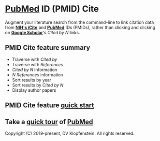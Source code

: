 # [PubMed](https://pubmed.ncbi.nlm.nih.gov) ID (PMID) Cite
Augment your literature search 
from the command-line to link 
citation data from [**NIH's iCite**](https://icite.od.nih.gov)
and [**PubMed**](https://pubmed.ncbi.nlm.nih.gov) IDs (PMIDs),
rather than clicking and clicking on
[**Google Scholar**](https://twitter.com/CT_Bergstrom/status/1170465764832231427)'s
*Cited by N* links.

## PMID Cite feature summary
  * Traverse with *Cited by*
  * Traverse with *References*
  * *Cited by N* information
  * *N References* information
  * Sort results by year
  * Sort results by *Cited by N*
  * Display author papers

## PMID Cite feature [quick start](doc/README_quickstart.md)

## Take a [quick tour](https://www.nlm.nih.gov/pubs/techbull/ma20/brief/ma20_pubmed_essentials.html) of [PubMed](https://pubmed.ncbi.nlm.nih.gov) 


Copyright (C) 2019-present, DV Klopfenstein. All rights reserved.
